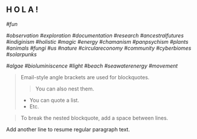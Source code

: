 ## H O L A !

*#fun*

*#observation #exploration #documentation #research*
*#ancestralfutures #indiginism #holistic #magic #energy #chamanism #panpsychism*
*#plants #animals #fungi #us #nature*
*#circulareconomy #community*
*#cyberbiomes #solarpunks*

*#algae #bioluminiscence #light #beach #seawaterenergy #movement*


> Email-style angle brackets are used for blockquotes.
>> You can also nest them.
>>
> * You can quote a list.
> * Etc.

> To break the nested blockquote, add a space between lines.

Add another line to resume regular paragraph text.